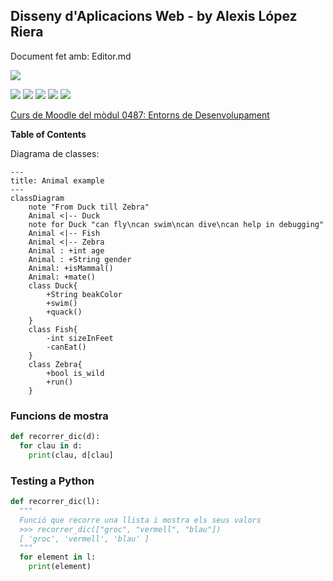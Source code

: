 ## Disseny d'Aplicacions Web - by Alexis López Riera

Document fet amb: Editor.md

![](https://pandao.github.io/editor.md/images/logos/editormd-logo-180x180.png)

![](https://img.shields.io/github/stars/alopezprofe/iteracions_Python.svg) ![](https://img.shields.io/github/forks/alopezprofe/iteracions_Python.svg) ![](https://img.shields.io/github/tag/alopezprofe/iteracions_Python.svg) ![](https://img.shields.io/github/release/alopezprofe/iteracions_Python.svg) ![](https://img.shields.io/github/issues/alopezprofe/iteracions_Python.svg)

[Curs de Moodle del mòdul 0487: Entorns de Desenvolupament](https://educaciodigital.cat/inslacetania/moodle/course/view.php?id=17871)

**Table of Contents**

Diagrama de classes:

```mermaid
---
title: Animal example
---
classDiagram
    note "From Duck till Zebra"
    Animal <|-- Duck
    note for Duck "can fly\ncan swim\ncan dive\ncan help in debugging"
    Animal <|-- Fish
    Animal <|-- Zebra
    Animal : +int age
    Animal : +String gender
    Animal: +isMammal()
    Animal: +mate()
    class Duck{
        +String beakColor
        +swim()
        +quack()
    }
    class Fish{
        -int sizeInFeet
        -canEat()
    }
    class Zebra{
        +bool is_wild
        +run()
    }
```

### Funcions de mostra <a name="punt1"></a>
```Python
def recorrer_dic(d):
  for clau in d:
    print(clau, d[clau]
```

### Testing a Python <a name="punt2"></a>
```Python
def recorrer_dic(l):
  """
  Funció que recorre una llista i mostra els seus valors
  >>> recorrer_dic(["groc", "vermell", "blau"])
  [ 'groc', 'vermell', 'blau' ] 
  """
  for element in l:
    print(element)
```
